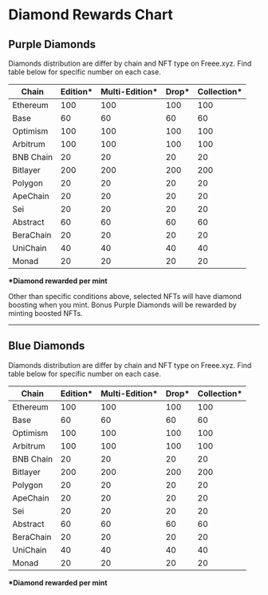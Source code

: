 # Diamond Rewards Chart

## Purple Diamonds&#x20;

Diamonds distribution are differ by chain and NFT type on Freee.xyz. Find table below for specific number on each case.&#x20;

<table><thead><tr><th>Chain</th><th data-type="number">Edition*</th><th data-type="number">Multi-Edition*</th><th data-type="number">Drop*</th><th data-type="number">Collection*</th></tr></thead><tbody><tr><td>Ethereum</td><td>100</td><td>100</td><td>100</td><td>100</td></tr><tr><td>Base</td><td>60</td><td>60</td><td>60</td><td>60</td></tr><tr><td>Optimism</td><td>100</td><td>100</td><td>100</td><td>100</td></tr><tr><td>Arbitrum</td><td>100</td><td>100</td><td>100</td><td>100</td></tr><tr><td>BNB Chain</td><td>20</td><td>20</td><td>20</td><td>20</td></tr><tr><td>Bitlayer</td><td>200</td><td>200</td><td>200</td><td>200</td></tr><tr><td>Polygon</td><td>20</td><td>20</td><td>20</td><td>20</td></tr><tr><td>ApeChain</td><td>20</td><td>20</td><td>20</td><td>20</td></tr><tr><td>Sei</td><td>20</td><td>20</td><td>20</td><td>20</td></tr><tr><td>Abstract</td><td>60</td><td>60</td><td>60</td><td>60</td></tr><tr><td>BeraChain</td><td>20</td><td>20</td><td>20</td><td>20</td></tr><tr><td>UniChain</td><td>40</td><td>40</td><td>40</td><td>40</td></tr><tr><td>Monad</td><td>20</td><td>20</td><td>20</td><td>20</td></tr></tbody></table>

**\*Diamond rewarded per mint**

Other than specific conditions above, selected NFTs will have diamond boosting when you mint. Bonus Purple Diamonds will be rewarded by minting boosted NFTs.

***

## Blue Diamonds&#x20;

Diamonds distribution are differ by chain and NFT type on Freee.xyz. Find table below for specific number on each case.

<table><thead><tr><th>Chain</th><th data-type="number">Edition*</th><th data-type="number">Multi-Edition*</th><th data-type="number">Drop*</th><th data-type="number">Collection*</th></tr></thead><tbody><tr><td>Ethereum</td><td>100</td><td>100</td><td>100</td><td>100</td></tr><tr><td>Base</td><td>60</td><td>60</td><td>60</td><td>60</td></tr><tr><td>Optimism</td><td>100</td><td>100</td><td>100</td><td>100</td></tr><tr><td>Arbitrum</td><td>100</td><td>100</td><td>100</td><td>100</td></tr><tr><td>BNB Chain</td><td>20</td><td>20</td><td>20</td><td>20</td></tr><tr><td>Bitlayer</td><td>200</td><td>200</td><td>200</td><td>200</td></tr><tr><td>Polygon</td><td>20</td><td>20</td><td>20</td><td>20</td></tr><tr><td>ApeChain</td><td>20</td><td>20</td><td>20</td><td>20</td></tr><tr><td>Sei</td><td>20</td><td>20</td><td>20</td><td>20</td></tr><tr><td>Abstract</td><td>60</td><td>60</td><td>60</td><td>60</td></tr><tr><td>BeraChain</td><td>20</td><td>20</td><td>20</td><td>20</td></tr><tr><td>UniChain</td><td>40</td><td>40</td><td>40</td><td>40</td></tr><tr><td>Monad</td><td>20</td><td>20</td><td>20</td><td>20</td></tr></tbody></table>

**\*Diamond rewarded per mint**

